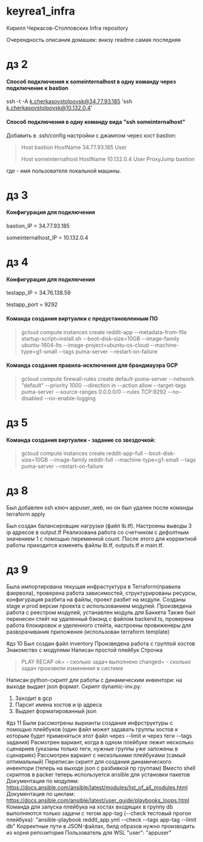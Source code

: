 # keyrea1_infra
Кирилл Черкасов-Столповских Infra repository

Очерендность описания домашек: внизу readme самая последняя

# дз 2
#### Способ подключения к someinternalhost в одну команду через подключение к bastion
ssh -t -A k.cherkasovstolpovsk@34.77.93.185 'ssh k.cherkasovstolpovsk@10.132.0.4'

#### Способ подключения в одну команду вида "ssh someinternalhost"
Добавить в .ssh/config настройки с джампом через хост bastion:
>Host bastion
>  HostName 34.77.93.185
>  User <user>
>
>Host someinternalhost
>  HostName 10.132.0.4
>  User <user>
>  ProxyJump bastion

где <user> - имя пользователя локальной машины.

# дз 3
#### Конфигурация для подключения

bastion_IP = 34.77.93.185

someinternalhost_IP = 10.132.0.4

# дз 4
#### Конфигурация для подключения

testapp_IP = 34.76.138.59

testapp_port = 9292

#### Команда создания виртуалки с предустановленным ПО
 > gcloud compute instances create reddit-app --metadata-from-file startup-script=install.sh --boot-disk-size=10GB --image-family ubuntu-1604-lts --image-project=ubuntu-os-cloud --machine-type=g1-small --tags puma-server --restart-on-failure

#### Команда создания правила-исключения для брандмауэра GCP
> gcloud compute firewall-rules create default-puma-server --network "default" --priority 1000 --direction in --action allow --target-tags puma-server --source-ranges 0.0.0.0/0 --rules TCP:9292 --no-disabled --no-enable-logging

# дз 5
#### Команда создания виртуалки - задание со звездочкой:
 > gcloud compute instances create reddit-app-full --boot-disk-size=10GB --image-family reddit-full --machine-type=g1-small --tags puma-server --restart-on-failure

# дз 8
Был добавлен ssh ключ appuser_web, но он был удален после команды terraform apply

Был создан балансировщик нагрузки (файл lb.tf). Настроены выводы 3 ip адресов в output.tf Реализована работа со счетчиком с дефолтным значением 1 с помощью переменной count. После этого для корректной работы приходится изменять файлы lb.tf, outputs.tf и main.tf.

# дз 9
Была импортирована текущая инфрастуктура в Terraform(правила фаервола), проверена работа зависимостей, структурированы ресурсы, конфигурация разбита на файлы, проект разбит на модули. Созданы stage и prod версии проекта с использованием модулей. Произведена работа с реестром модулей, устанавлен модуль для Баккета
Также был перенесен стейт на удаленный бэкэнд с файлом backend.ts, проверена работа блокировок и уделенного стейта, настроены провиженеры для разворачивания приложения (использован terraform template)

#дз 10
Был создан файл inventory
Произведена работа с группой хостов
Знакомство с модулями
Написан простой плейбук
Строчка
> PLAY RECAP ok= - сколько задач выполнено
changed= - сколько задач произвели изменения в системе

Написан python-скрипт для работы с динамическим инвентори:
на выходе выдает json формат.
Скрипт dynamic-inv.py:
1. Заходит в gcp
2. Парсит имена хостов и ip адреса
3. Выдает форматированный json

#дз 11
Были рассмотрены вырианты создания инфрструктуры с помощью плейбуков (один файл может задавать группы хостов к которым будет применяться этот файл через --limit и через теги --tags задания)
Расмотрен вариант, когда в одном плейбуке лежит несколько сценариев (указаны только теги, нужные группы уже заложены в сценариях)
Рассмотрен вариант с несколькими плейбуками (самый оптимальный)
Переписан скрипт для создания динамического инвентори (теперь на выходе json c разбивкой пр группам)
Вместо shell скриптов в packer теперь используется ansible для установки пакетов
Документация по модулям: https://docs.ansible.com/ansible/latest/modules/list_of_all_modules.html
Документация по циклам: https://docs.ansible.com/ansible/latest/user_guide/playbooks_loops.html
Команда для запуска плейбука на хостах входящих в группу db выполняются только задачи с тегом app-tag (--check тестовый прогон плейбука): "ansible-playbook reddit_app.yml --check --tags app-tag --limit db"
Корректные пути в JSON-файлах, билд образов нужно производить из корня репозитория
Пользователь для WSL "user": "appuser"
